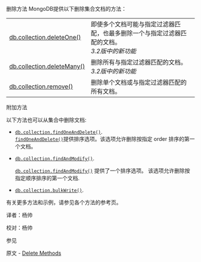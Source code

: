  删除方法
MongoDB提供以下删除集合文档的方法：

|                                                              |                                                              |
| ------------------------------------------------------------ | :----------------------------------------------------------- |
| [db.collection.deleteOne()](https://docs.mongodb.com/manual/reference/method/db.collection.deleteOne/db.collection.deleteOne) | 即使多个文档可能与指定过滤器匹配，也最多删除一个与指定过滤器匹配的文档。<br/>*3.2版中的新功能*<br /> |
| [db.collection.deleteMany()](https://docs.mongodb.com/manual/reference/method/db.collection.deleteMany/db.collection.deleteMany) | 删除所有与指定过滤器匹配的文档。<br />*3.2版中的新功能*<br /> |
| [db.collection.remove()](https://docs.mongodb.com/manual/reference/method/db.collection.remove/db.collection.remove) | 删除单个文档或与指定过滤器匹配的所有文档。                   |

 附加方法

以下方法也可以从集合中删除文档:

* [`db.collection.findOneAndDelete()`](https://docs.mongodb.com/manual/reference/method/db.collection.findOneAndDelete/db.collection.findOneAndDelete).<br /> [`findOneAndDelete()`](https://docs.mongodb.com/manual/reference/method/db.collection.findAndModify/findandmodify-wrapper-sorted-remove)提供排序选项。该选项允许删除按指定 order 排序的第一个文档。

* [`db.collection.findAndModify()`](https://docs.mongodb.com/master/reference/method/db.collection.findAndModify/db.collection.findAndModify).

  [`db.collection.findAndModify()`](https://docs.mongodb.com/master/reference/method/db.collection.findAndModify/db.collection.findAndModify) 提供了一个排序选项。 该选项允许删除按指定顺序排序的第一个文档.

* [`db.collection.bulkWrite()`](https://docs.mongodb.com/master/reference/method/db.collection.bulkWrite/db.collection.bulkWrite).

有关更多方法和示例，请参见各个方法的参考页。



译者：杨帅

校对：杨帅

 参见

原文 - [Delete Methods]( https://docs.mongodb.com/manual/reference/delete-methods/ )

